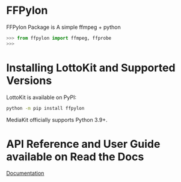 # FFPylon
FFPylon Package is A simple ffmpeg + python

```python
>>> from ffpylon import ffmpeg, ffprobe
>>>
```

# Installing LottoKit and Supported Versions
LottoKit is available on PyPI:
```bash
python -m pip install ffpylon
```
MediaKit officially supports Python 3.9+.

# API Reference and User Guide available on Read the Docs
[Documentation](http://python-ffpylon.readthedocs.io)
